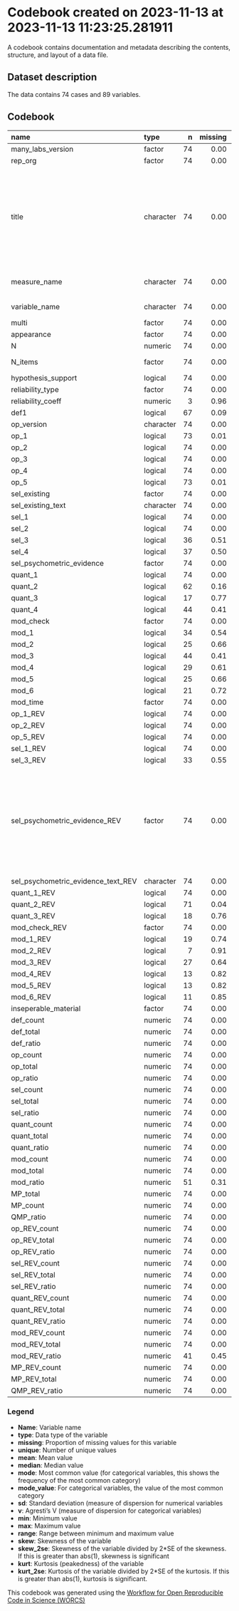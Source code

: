 Codebook created on 2023-11-13 at 2023-11-13 11:23:25.281911
================

A codebook contains documentation and metadata describing the contents,
structure, and layout of a data file.

## Dataset description

The data contains 74 cases and 89 variables.

## Codebook

| name                               | type      |   n | missing | unique |    mean |  median |    mode | mode_value                                                                                                                  |      sd |    v |    min |     max |   range |  skew | skew_2se |  kurt | kurt_2se |
|:-----------------------------------|:----------|----:|--------:|-------:|--------:|--------:|--------:|:----------------------------------------------------------------------------------------------------------------------------|--------:|-----:|-------:|--------:|--------:|------:|---------:|------:|---------:|
| many_labs_version                  | factor    |  74 |    0.00 |      5 |         |         |   35.00 | 2                                                                                                                           |         | 0.68 |        |         |         |       |          |       |          |
| rep_org                            | factor    |  74 |    0.00 |      2 |         |         |   74.00 | Replication                                                                                                                 |         | 0.00 |        |         |         |       |          |       |          |
| title                              | character |  74 |    0.00 |     61 |         |         |    3.00 | THE LOCAL-LADDER EFFECT AND SUBJECTIVE WELL-BEING (Anderson, Kraus, Galinsky & Keltner, 2012, Study 3).                     |         | 0.98 |        |         |         |       |          |       |          |
| measure_name                       | character |  74 |    0.00 |     74 |         |         |    2.00 | moral foundation questionnaire                                                                                              |         | 0.99 |        |         |         |       |          |       |          |
| variable_name                      | character |  74 |    0.00 |     74 |         |         |    2.00 | framing effect                                                                                                              |         | 0.99 |        |         |         |       |          |       |          |
| multi                              | factor    |  74 |    0.00 |      3 |         |         |   55.00 | False                                                                                                                       |         | 0.38 |        |         |         |       |          |       |          |
| appearance                         | factor    |  74 |    0.00 |      4 |         |         |   56.00 | 1                                                                                                                           |         | 0.38 |        |         |         |       |          |       |          |
| N                                  | numeric   |  74 |    0.00 |     57 | 4913.15 | 6087.00 | 6087.00 |                                                                                                                             | 2533.17 |      | 119.00 | 8002.00 | 7883.00 | -0.62 |    -1.11 | -1.12 |    -1.02 |
| N_items                            | factor    |  74 |    0.00 |      4 |         |         |   35.00 | 1 item measure                                                                                                              |         | 0.55 |        |         |         |       |          |       |          |
| hypothesis_support                 | logical   |  74 |    0.00 |      3 |         |         |   40.00 | FALSE                                                                                                                       |         | 0.50 |        |         |         |       |          |       |          |
| reliability_type                   | factor    |  74 |    0.00 |      5 |         |         |   37.00 |                                                                                                                             |         | 0.55 |        |         |         |       |          |       |          |
| reliability_coeff                  | numeric   |   3 |    0.96 |      4 |    0.78 |    0.82 |    0.82 |                                                                                                                             |    0.09 |      |   0.67 |    0.84 |    0.17 |       |          |       |          |
| def1                               | logical   |  67 |    0.09 |      3 |         |         |   34.00 | TRUE                                                                                                                        |         | 0.50 |        |         |         |       |          |       |          |
| op_version                         | character |  74 |    0.00 |     14 |         |         |   62.00 |                                                                                                                             |         | 0.30 |        |         |         |       |          |       |          |
| op_1                               | logical   |  73 |    0.01 |      3 |         |         |   61.00 | TRUE                                                                                                                        |         | 0.27 |        |         |         |       |          |       |          |
| op_2                               | logical   |  74 |    0.00 |      3 |         |         |   61.00 | TRUE                                                                                                                        |         | 0.29 |        |         |         |       |          |       |          |
| op_3                               | logical   |  74 |    0.00 |      3 |         |         |   73.00 | TRUE                                                                                                                        |         | 0.03 |        |         |         |       |          |       |          |
| op_4                               | logical   |  74 |    0.00 |      3 |         |         |   67.00 | TRUE                                                                                                                        |         | 0.17 |        |         |         |       |          |       |          |
| op_5                               | logical   |  73 |    0.01 |      3 |         |         |   51.00 | TRUE                                                                                                                        |         | 0.42 |        |         |         |       |          |       |          |
| sel_existing                       | factor    |  74 |    0.00 |      4 |         |         |   70.00 | True, namely:                                                                                                               |         | 0.10 |        |         |         |       |          |       |          |
| sel_existing_text                  | character |  74 |    0.00 |     71 |         |         |    4.00 |                                                                                                                             |         | 0.98 |        |         |         |       |          |       |          |
| sel_1                              | logical   |  74 |    0.00 |      3 |         |         |   63.00 | TRUE                                                                                                                        |         | 0.25 |        |         |         |       |          |       |          |
| sel_2                              | logical   |  74 |    0.00 |      3 |         |         |   67.00 | TRUE                                                                                                                        |         | 0.17 |        |         |         |       |          |       |          |
| sel_3                              | logical   |  36 |    0.51 |      2 |         |         |   38.00 |                                                                                                                             |         | 0.00 |        |         |         |       |          |       |          |
| sel_4                              | logical   |  37 |    0.50 |      3 |         |         |   37.00 |                                                                                                                             |         | 0.15 |        |         |         |       |          |       |          |
| sel_psychometric_evidence          | factor    |  74 |    0.00 |      3 |         |         |   37.00 | None                                                                                                                        |         | 0.50 |        |         |         |       |          |       |          |
| quant_1                            | logical   |  74 |    0.00 |      3 |         |         |   64.00 | TRUE                                                                                                                        |         | 0.23 |        |         |         |       |          |       |          |
| quant_2                            | logical   |  62 |    0.16 |      3 |         |         |   53.00 | TRUE                                                                                                                        |         | 0.25 |        |         |         |       |          |       |          |
| quant_3                            | logical   |  17 |    0.77 |      3 |         |         |   57.00 |                                                                                                                             |         | 0.42 |        |         |         |       |          |       |          |
| quant_4                            | logical   |  44 |    0.41 |      3 |         |         |   30.00 |                                                                                                                             |         | 0.49 |        |         |         |       |          |       |          |
| mod_check                          | factor    |  74 |    0.00 |      4 |         |         |   51.00 | True                                                                                                                        |         | 0.47 |        |         |         |       |          |       |          |
| mod_1                              | logical   |  34 |    0.54 |      3 |         |         |   40.00 |                                                                                                                             |         | 0.42 |        |         |         |       |          |       |          |
| mod_2                              | logical   |  25 |    0.66 |      3 |         |         |   49.00 |                                                                                                                             |         | 0.32 |        |         |         |       |          |       |          |
| mod_3                              | logical   |  44 |    0.41 |      3 |         |         |   30.00 |                                                                                                                             |         | 0.50 |        |         |         |       |          |       |          |
| mod_4                              | logical   |  29 |    0.61 |      3 |         |         |   45.00 |                                                                                                                             |         | 0.19 |        |         |         |       |          |       |          |
| mod_5                              | logical   |  25 |    0.66 |      3 |         |         |   49.00 |                                                                                                                             |         | 0.21 |        |         |         |       |          |       |          |
| mod_6                              | logical   |  21 |    0.72 |      3 |         |         |   53.00 |                                                                                                                             |         | 0.49 |        |         |         |       |          |       |          |
| mod_time                           | factor    |  74 |    0.00 |      3 |         |         |   51.00 | Before                                                                                                                      |         | 0.43 |        |         |         |       |          |       |          |
| op_1_REV                           | logical   |  74 |    0.00 |      3 |         |         |   72.00 | TRUE                                                                                                                        |         | 0.05 |        |         |         |       |          |       |          |
| op_2_REV                           | logical   |  74 |    0.00 |      2 |         |         |   74.00 | TRUE                                                                                                                        |         | 0.00 |        |         |         |       |          |       |          |
| op_5_REV                           | logical   |  74 |    0.00 |      3 |         |         |   62.00 | TRUE                                                                                                                        |         | 0.27 |        |         |         |       |          |       |          |
| sel_1_REV                          | logical   |  74 |    0.00 |      3 |         |         |   71.00 | TRUE                                                                                                                        |         | 0.08 |        |         |         |       |          |       |          |
| sel_3_REV                          | logical   |  33 |    0.55 |      3 |         |         |   41.00 |                                                                                                                             |         | 0.21 |        |         |         |       |          |       |          |
| sel_psychometric_evidence_REV      | factor    |  74 |    0.00 |      4 |         |         |   41.00 | Not Apllicable (only report this if psychometric evidence would not be possible for this measure, otherwise report as None) |         | 0.52 |        |         |         |       |          |       |          |
| sel_psychometric_evidence_text_REV | character |  74 |    0.00 |      4 |         |         |   72.00 |                                                                                                                             |         | 0.05 |        |         |         |       |          |       |          |
| quant_1_REV                        | logical   |  74 |    0.00 |      3 |         |         |   68.00 | TRUE                                                                                                                        |         | 0.15 |        |         |         |       |          |       |          |
| quant_2_REV                        | logical   |  71 |    0.04 |      3 |         |         |   64.00 | TRUE                                                                                                                        |         | 0.18 |        |         |         |       |          |       |          |
| quant_3_REV                        | logical   |  18 |    0.76 |      3 |         |         |   56.00 |                                                                                                                             |         | 0.50 |        |         |         |       |          |       |          |
| mod_check_REV                      | factor    |  74 |    0.00 |      3 |         |         |   41.00 | True                                                                                                                        |         | 0.49 |        |         |         |       |          |       |          |
| mod_1_REV                          | logical   |  19 |    0.74 |      2 |         |         |   55.00 |                                                                                                                             |         | 0.00 |        |         |         |       |          |       |          |
| mod_2_REV                          | logical   |   7 |    0.91 |      3 |         |         |   67.00 |                                                                                                                             |         | 0.24 |        |         |         |       |          |       |          |
| mod_3_REV                          | logical   |  27 |    0.64 |      3 |         |         |   47.00 |                                                                                                                             |         | 0.07 |        |         |         |       |          |       |          |
| mod_4_REV                          | logical   |  13 |    0.82 |      3 |         |         |   61.00 |                                                                                                                             |         | 0.26 |        |         |         |       |          |       |          |
| mod_5_REV                          | logical   |  13 |    0.82 |      3 |         |         |   61.00 |                                                                                                                             |         | 0.26 |        |         |         |       |          |       |          |
| mod_6_REV                          | logical   |  11 |    0.85 |      3 |         |         |   63.00 |                                                                                                                             |         | 0.50 |        |         |         |       |          |       |          |
| inseperable_material               | factor    |  74 |    0.00 |      3 |         |         |   42.00 | True                                                                                                                        |         | 0.49 |        |         |         |       |          |       |          |
| def_count                          | numeric   |  74 |    0.00 |      2 |    0.46 |    0.00 |    0.00 |                                                                                                                             |    0.50 |      |   0.00 |    1.00 |    1.00 |  0.16 |     0.29 | -2.00 |    -1.81 |
| def_total                          | numeric   |  74 |    0.00 |      2 |    0.91 |    1.00 |    1.00 |                                                                                                                             |    0.29 |      |   0.00 |    1.00 |    1.00 | -2.71 |    -4.86 |  5.44 |     4.93 |
| def_ratio                          | numeric   |  74 |    0.00 |      2 |    0.45 |    0.00 |    0.00 |                                                                                                                             |    0.50 |      |   0.00 |    1.00 |    1.00 |  0.21 |     0.38 | -1.98 |    -1.80 |
| op_count                           | numeric   |  74 |    0.00 |      4 |    4.23 |    4.00 |    4.00 |                                                                                                                             |    0.80 |      |   2.00 |    5.00 |    3.00 | -0.74 |    -1.32 | -0.21 |    -0.19 |
| op_total                           | numeric   |  74 |    0.00 |      2 |    4.97 |    5.00 |    5.00 |                                                                                                                             |    0.16 |      |   4.00 |    5.00 |    1.00 | -5.72 |   -10.24 | 31.09 |    28.18 |
| op_ratio                           | numeric   |  74 |    0.00 |      5 |    0.15 |    0.20 |    0.20 |                                                                                                                             |    0.16 |      |   0.00 |    0.60 |    0.60 |  0.78 |     1.40 |  0.04 |     0.04 |
| sel_count                          | numeric   |  74 |    0.00 |      4 |    1.80 |    2.00 |    2.00 |                                                                                                                             |    0.52 |      |   0.00 |    3.00 |    3.00 | -0.78 |    -1.40 |  1.21 |     1.09 |
| sel_total                          | numeric   |  74 |    0.00 |      3 |    2.99 |    2.50 |    2.50 |                                                                                                                             |    1.00 |      |   2.00 |    4.00 |    2.00 |  0.03 |     0.05 | -2.01 |    -1.82 |
| sel_ratio                          | numeric   |  74 |    0.00 |      6 |    0.31 |    0.42 |    0.42 |                                                                                                                             |    0.31 |      |   0.00 |    1.00 |    1.00 |  0.23 |     0.41 | -1.45 |    -1.32 |
| quant_count                        | numeric   |  74 |    0.00 |      5 |    1.99 |    2.00 |    2.00 |                                                                                                                             |    0.80 |      |   0.00 |    4.00 |    4.00 |  0.18 |     0.32 |  0.50 |     0.45 |
| quant_total                        | numeric   |  74 |    0.00 |      4 |    2.66 |    2.00 |    2.00 |                                                                                                                             |    0.85 |      |   1.00 |    4.00 |    3.00 |  0.42 |     0.76 | -1.07 |    -0.97 |
| quant_ratio                        | numeric   |  74 |    0.00 |      7 |    0.20 |    0.00 |    0.00 |                                                                                                                             |    0.29 |      |   0.00 |    1.00 |    1.00 |  1.06 |     1.90 | -0.20 |    -0.18 |
| mod_count                          | numeric   |  74 |    0.00 |      5 |    1.14 |    1.00 |    1.00 |                                                                                                                             |    1.16 |      |   0.00 |    4.00 |    4.00 |  0.77 |     1.38 | -0.21 |    -0.19 |
| mod_total                          | numeric   |  74 |    0.00 |      7 |    2.41 |    3.00 |    3.00 |                                                                                                                             |    1.93 |      |   0.00 |    6.00 |    6.00 | -0.01 |    -0.02 | -1.36 |    -1.24 |
| mod_ratio                          | numeric   |  51 |    0.31 |     10 |    0.55 |    0.50 |    0.50 |                                                                                                                             |    0.26 |      |   0.00 |    1.00 |    1.00 | -0.35 |    -0.52 |  0.09 |     0.07 |
| MP_total                           | numeric   |  74 |    0.00 |     11 |   13.93 |   14.00 |   14.00 |                                                                                                                             |    2.72 |      |   9.00 |   19.00 |   10.00 | -0.08 |    -0.15 | -0.86 |    -0.78 |
| MP_count                           | numeric   |  74 |    0.00 |     10 |    9.61 |   10.00 |   10.00 |                                                                                                                             |    2.03 |      |   5.00 |   15.00 |   10.00 | -0.07 |    -0.13 | -0.10 |    -0.09 |
| QMP_ratio                          | numeric   |  74 |    0.00 |     33 |    0.29 |    0.29 |    0.29 |                                                                                                                             |    0.17 |      |   0.01 |    0.69 |    0.68 |  0.19 |     0.34 | -0.69 |    -0.63 |
| op_REV_count                       | numeric   |  74 |    0.00 |      3 |    4.70 |    5.00 |    5.00 |                                                                                                                             |    0.59 |      |   3.00 |    5.00 |    2.00 | -1.79 |    -3.21 |  2.04 |     1.85 |
| op_REV_total                       | numeric   |  74 |    0.00 |      1 |    5.00 |    5.00 |    5.00 |                                                                                                                             |    0.00 |      |   5.00 |    5.00 |    0.00 |       |          |       |          |
| op_REV_ratio                       | numeric   |  74 |    0.00 |      3 |    0.06 |    0.00 |    0.00 |                                                                                                                             |    0.12 |      |   0.00 |    0.40 |    0.40 |  1.79 |     3.21 |  2.04 |     1.85 |
| sel_REV_count                      | numeric   |  74 |    0.00 |      4 |    1.96 |    2.00 |    2.00 |                                                                                                                             |    0.48 |      |   1.00 |    4.00 |    3.00 |  0.61 |     1.10 |  4.50 |     4.07 |
| sel_REV_total                      | numeric   |  74 |    0.00 |      3 |    2.95 |    3.00 |    3.00 |                                                                                                                             |    0.96 |      |   2.00 |    4.00 |    2.00 |  0.11 |     0.19 | -1.93 |    -1.75 |
| sel_REV_ratio                      | numeric   |  74 |    0.00 |      6 |    0.26 |    0.25 |    0.25 |                                                                                                                             |    0.27 |      |   0.00 |    0.75 |    0.75 |  0.31 |     0.56 | -1.50 |    -1.36 |
| quant_REV_count                    | numeric   |  74 |    0.00 |      4 |    2.24 |    2.00 |    2.00 |                                                                                                                             |    0.66 |      |   1.00 |    4.00 |    3.00 |  0.56 |     1.01 |  0.53 |     0.48 |
| quant_REV_total                    | numeric   |  74 |    0.00 |      3 |    2.80 |    3.00 |    3.00 |                                                                                                                             |    0.81 |      |   2.00 |    4.00 |    2.00 |  0.38 |     0.67 | -1.40 |    -1.27 |
| quant_REV_ratio                    | numeric   |  74 |    0.00 |      6 |    0.16 |    0.00 |    0.00 |                                                                                                                             |    0.23 |      |   0.00 |    0.75 |    0.75 |  1.03 |     1.85 | -0.26 |    -0.24 |
| mod_REV_count                      | numeric   |  74 |    0.00 |      5 |    1.07 |    1.00 |    1.00 |                                                                                                                             |    1.19 |      |   0.00 |    4.00 |    4.00 |  0.70 |     1.25 | -0.59 |    -0.53 |
| mod_REV_total                      | numeric   |  74 |    0.00 |      5 |    1.22 |    1.00 |    1.00 |                                                                                                                             |    1.31 |      |   0.00 |    4.00 |    4.00 |  0.66 |     1.18 | -0.72 |    -0.65 |
| mod_REV_ratio                      | numeric   |  41 |    0.45 |      6 |    0.12 |    0.00 |    0.00 |                                                                                                                             |    0.25 |      |   0.00 |    1.00 |    1.00 |  2.36 |     3.19 |  5.18 |     3.57 |
| MP_REV_count                       | numeric   |  74 |    0.00 |      8 |   10.43 |   10.00 |   10.00 |                                                                                                                             |    1.77 |      |   7.00 |   14.00 |    7.00 |  0.12 |     0.21 | -0.43 |    -0.39 |
| MP_REV_total                       | numeric   |  74 |    0.00 |      9 |   12.86 |   13.00 |   13.00 |                                                                                                                             |    2.10 |      |   9.00 |   17.00 |    8.00 |  0.01 |     0.02 | -1.03 |    -0.93 |
| QMP_REV_ratio                      | numeric   |  74 |    0.00 |     29 |    0.18 |    0.17 |    0.17 |                                                                                                                             |    0.14 |      |   0.01 |    0.50 |    0.49 |  0.56 |     1.01 | -0.49 |    -0.44 |

### Legend

- **Name**: Variable name
- **type**: Data type of the variable
- **missing**: Proportion of missing values for this variable
- **unique**: Number of unique values
- **mean**: Mean value
- **median**: Median value
- **mode**: Most common value (for categorical variables, this shows the
  frequency of the most common category)
- **mode_value**: For categorical variables, the value of the most
  common category
- **sd**: Standard deviation (measure of dispersion for numerical
  variables
- **v**: Agresti’s V (measure of dispersion for categorical variables)
- **min**: Minimum value
- **max**: Maximum value
- **range**: Range between minimum and maximum value
- **skew**: Skewness of the variable
- **skew_2se**: Skewness of the variable divided by 2\*SE of the
  skewness. If this is greater than abs(1), skewness is significant
- **kurt**: Kurtosis (peakedness) of the variable
- **kurt_2se**: Kurtosis of the variable divided by 2\*SE of the
  kurtosis. If this is greater than abs(1), kurtosis is significant.

This codebook was generated using the [Workflow for Open Reproducible
Code in Science (WORCS)](https://osf.io/zcvbs/)
